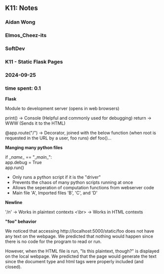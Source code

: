 ## K11: Notes

### Aidan Wong

### Elmos_Cheez-its

### SoftDev

### K11 - Static Flask Pages

### 2024-09-25

### time spent: 0.1

**Flask**

Module to development server (opens in web browsers)

print() -> Console (Helpful and commonly used for debugging)
return -> WWW (Sends it to the HTML)

@app.route("/") -> Decorator, joined with the below function (when root is requested in the URL by a user, foo runs)
def foo()...

**Manging many python files**

if \__name__ == "\__main__":  
    app.debug = True        
    app.run()

- Only runs a python script if it is the "driver"
- Prevents the chaos of many python scripts running at once
- Allows the seperation of computation functions from webserver code
- Main file 'A', Imported files 'B', 'C', and 'D'


**Newline**

'/n' -> Works in plaintext contexts
<\br> -> Works in HTML contexts

**"foo" behavior**

We noticed that accessing http://localhost:5000/static/foo does not have any text on the webpage. We predicted that nothing would happen since there is no code for the program to read or run.

However, when the HTML file is run, "Is this plaintext, though?" is displayed on the local webpage. We predicted that the page would generate the text since the document type and html tags were properly included (and closed).